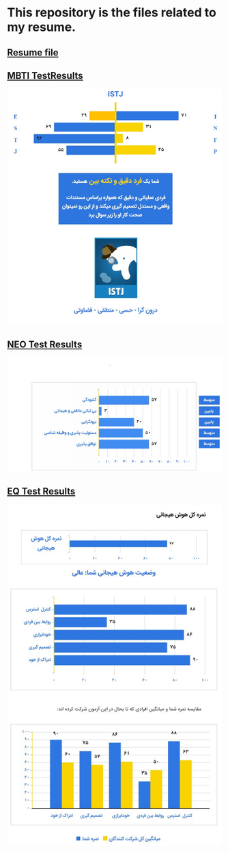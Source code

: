 # This repository is the files related to my resume. 

## [Resume file](https://github.com/yourhonor1996/Resume/blob/master/Mohammad%20Alavi%20-%20Resume.pdf)


## [MBTI TestResults](https://github.com/yourhonor1996/Resume/blob/master/JobVision%20MBTI_Mohammad%20Alavi.pdf)
![](https://github.com/yourhonor1996/Resume/blob/master/MBTI.jpg)

## [NEO Test Results](https://github.com/yourhonor1996/Resume/blob/master/JobVision%20NEO_Mohammad%20Alavi.pdf)
![](https://github.com/yourhonor1996/Resume/blob/master/NEO.jpg)
## [EQ Test Results](https://github.com/yourhonor1996/Resume/blob/master/JobVision%20EQ_Mohammad%20Alavi.pdf)
![](https://github.com/yourhonor1996/Resume/blob/master/EQ1.jpg)
![](https://github.com/yourhonor1996/Resume/blob/master/EQ2.jpg)